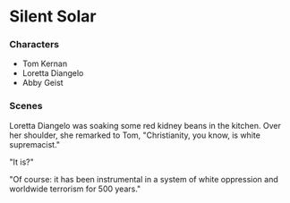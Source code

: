 <html>
<head>
<!--include head.txt -->
<title>
            Silent Solar
</title>
</head>

<body>
<!--include logo.txt -->
<!--include menu.txt -->

# Silent Solar


### Characters

- Tom Kernan
- Loretta Diangelo
- Abby Geist


### Scenes

Loretta Diangelo was soaking some red kidney beans in the kitchen. Over her
shoulder, she remarked to Tom, "Christianity, you know, is white supremacist."

"It is?"

"Of course: it has been instrumental in a system of white oppression and
worldwide terrorism for 500 years."

</body>
</html>
